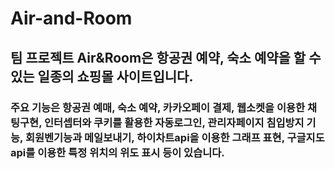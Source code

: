 # Air-and-Room
## 팀 프로젝트 Air&Room은 항공권 예약, 숙소 예약을 할 수 있는 일종의 쇼핑몰 사이트입니다.
### 주요 기능은 항공권 예매, 숙소 예약, 카카오페이 결제, 웹소켓을 이용한 채팅구현, 인터셉터와 쿠키를 활용한 자동로그인, 관리자페이지 침입방지 기능, 회원벤기능과 메일보내기, 하이차트api을 이용한 그래프 표현, 구글지도api를 이용한 특정 위치의 위도 표시 등이 있습니다.

